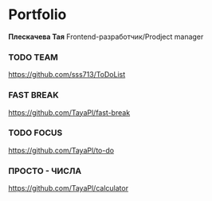 # Portfolio
****Плескачева Тая****
Frontend-разработчик/Prodject manager

### TODO TEAM
https://github.com/sss713/ToDoList

### FAST BREAK
https://github.com/TayaPl/fast-break

### TODO FOCUS
https://github.com/TayaPl/to-do

### ПРОСТО - ЧИСЛА
https://github.com/TayaPl/calculator
